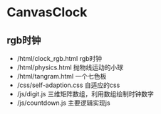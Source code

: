 # CanvasClock

## rgb时钟
- /html/clock_rgb.html rgb时钟
- /html/physics.html 抛物线运动的小球
- /html/tangram.html 一个七色板
- /css/self-adaption.css 自适应的css
- /js/digit.js 三维矩阵数组，利用数组绘制时钟数字
- /js/countdown.js 主要逻辑实现js
